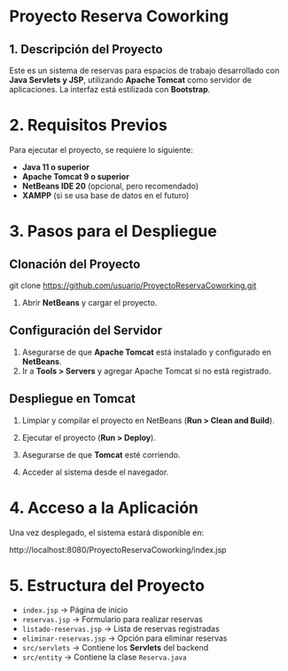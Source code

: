 # Proyecto Reserva Coworking

## 1. Descripción del Proyecto

Este es un sistema de reservas para espacios de trabajo desarrollado con **Java Servlets y JSP**, utilizando **Apache Tomcat** como servidor de aplicaciones. La interfaz está estilizada con **Bootstrap**.

# 2. Requisitos Previos

Para ejecutar el proyecto, se requiere lo siguiente:

- **Java 11 o superior**
- **Apache Tomcat 9 o superior**
- **NetBeans IDE 20** (opcional, pero recomendado)
- **XAMPP** (si se usa base de datos en el futuro)

# 3. Pasos para el Despliegue

## Clonación del Proyecto

git clone https://github.com/usuario/ProyectoReservaCoworking.git

1. Abrir **NetBeans** y cargar el proyecto.

## Configuración del Servidor

1. Asegurarse de que **Apache Tomcat** está instalado y configurado en **NetBeans**.
2. Ir a **Tools > Servers** y agregar Apache Tomcat si no está registrado.

## Despliegue en Tomcat

1. Limpiar y compilar el proyecto en NetBeans (**Run > Clean and Build**).
2. Ejecutar el proyecto (**Run > Deploy**).
3. Asegurarse de que **Tomcat** esté corriendo.

4. Acceder al sistema desde el navegador.

# 4. Acceso a la Aplicación

Una vez desplegado, el sistema estará disponible en:

http://localhost:8080/ProyectoReservaCoworking/index.jsp

# 5. Estructura del Proyecto

- `index.jsp` → Página de inicio
- `reservas.jsp` → Formulario para realizar reservas
- `listado-reservas.jsp` → Lista de reservas registradas
- `eliminar-reservas.jsp` → Opción para eliminar reservas
- `src/servlets` → Contiene los **Servlets** del backend
- `src/entity` → Contiene la clase `Reserva.java`
